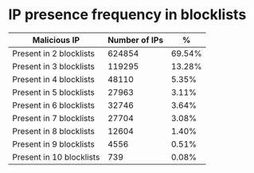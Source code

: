 # IP presence frequency in blocklists
| Malicious IP | Number of IPs | % |
|----|----|----|
| Present in 2 blocklists | 624854 | 69.54% |
| Present in 3 blocklists | 119295 | 13.28% |
| Present in 4 blocklists | 48110 | 5.35% |
| Present in 5 blocklists | 27963 | 3.11% |
| Present in 6 blocklists | 32746 | 3.64% |
| Present in 7 blocklists | 27704 | 3.08% |
| Present in 8 blocklists | 12604 | 1.40% |
| Present in 9 blocklists | 4556 | 0.51% |
| Present in 10 blocklists | 739 | 0.08% |
